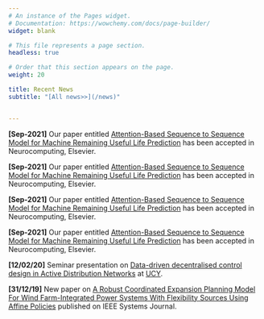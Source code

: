 ```yaml
---
# An instance of the Pages widget.
# Documentation: https://wowchemy.com/docs/page-builder/
widget: blank

# This file represents a page section.
headless: true

# Order that this section appears on the page.
weight: 20

title: Recent News
subtitle: "[All news>>](/news)"


---
```

**[Sep-2021]** Our paper entitled [Attention-Based Sequence to Sequence Model for Machine Remaining Useful Life Prediction](/publication/ATS2S/) has been accepted in Neurocomputing, Elsevier.

**[Sep-2021]** Our paper entitled [Attention-Based Sequence to Sequence Model for Machine Remaining Useful Life Prediction](/publication/ATS2S/) has been accepted in Neurocomputing, Elsevier.

**[Sep-2021]** Our paper entitled [Attention-Based Sequence to Sequence Model for Machine Remaining Useful Life Prediction](/publication/ATS2S/) has been accepted in Neurocomputing, Elsevier.

**[Sep-2021]** Our paper entitled [Attention-Based Sequence to Sequence Model for Machine Remaining Useful Life Prediction](/publication/ATS2S/) has been accepted in Neurocomputing, Elsevier.

**[12/02/20]** Seminar presentation on [Data-driven decentralised control design in Active Distribution Networks](/talk/2020-feb-ucy/) at [UCY](http://ucy.ac.cy).

**[31/12/19]** New paper on [ A Robust Coordinated Expansion Planning Model For Wind Farm-Integrated Power Systems With Flexibility Sources Using Affine Policies](/publication/2020jdehghan/) published on IEEE Systems Journal.

